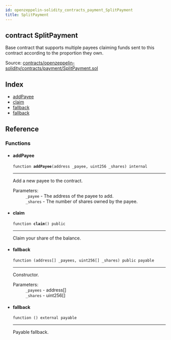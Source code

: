 ```yaml
---
id: openzeppelin-solidity_contracts_payment_SplitPayment
title: SplitPayment
---
```


<div class="contract-doc"><div class="contract"><h2 class="contract-header"><span class="contract-kind">contract</span> SplitPayment</h2><p class="description">Base contract that supports multiple payees claiming funds sent to this contract according to the proportion they own.</p><div class="source">Source: <a href="https://github.com/2keynet/web3-alpha/blob/v0.0.3/contracts/openzeppelin-solidity/contracts/payment/SplitPayment.sol" target="_blank">contracts/openzeppelin-solidity/contracts/payment/SplitPayment.sol</a></div></div><div class="index"><h2>Index</h2><ul><li><a href="openzeppelin-solidity_contracts_payment_SplitPayment.html#addPayee">addPayee</a></li><li><a href="openzeppelin-solidity_contracts_payment_SplitPayment.html#claim">claim</a></li><li><a href="openzeppelin-solidity_contracts_payment_SplitPayment.html#">fallback</a></li><li><a href="openzeppelin-solidity_contracts_payment_SplitPayment.html#">fallback</a></li></ul></div><div class="reference"><h2>Reference</h2><div class="functions"><h3>Functions</h3><ul><li><div class="item function"><span id="addPayee" class="anchor-marker"></span><h4 class="name">addPayee</h4><div class="body"><code class="signature">function <strong>addPayee</strong><span>(address _payee, uint256 _shares) </span><span>internal </span></code><hr/><div class="description"><p>Add a new payee to the contract.</p></div><dl><dt><span class="label-parameters">Parameters:</span></dt><dd><div><code>_payee</code> - The address of the payee to add.</div><div><code>_shares</code> - The number of shares owned by the payee.</div></dd></dl></div></div></li><li><div class="item function"><span id="claim" class="anchor-marker"></span><h4 class="name">claim</h4><div class="body"><code class="signature">function <strong>claim</strong><span>() </span><span>public </span></code><hr/><div class="description"><p>Claim your share of the balance.</p></div></div></div></li><li><div class="item function"><span id="fallback" class="anchor-marker"></span><h4 class="name">fallback</h4><div class="body"><code class="signature">function <strong></strong><span>(address[] _payees, uint256[] _shares) </span><span>public </span><span>payable </span></code><hr/><div class="description"><p>Constructor.</p></div><dl><dt><span class="label-parameters">Parameters:</span></dt><dd><div><code>_payees</code> - address[]</div><div><code>_shares</code> - uint256[]</div></dd></dl></div></div></li><li><div class="item function"><span id="fallback" class="anchor-marker"></span><h4 class="name">fallback</h4><div class="body"><code class="signature">function <strong></strong><span>() </span><span>external </span><span>payable </span></code><hr/><div class="description"><p>Payable fallback.</p></div></div></div></li></ul></div></div></div>
